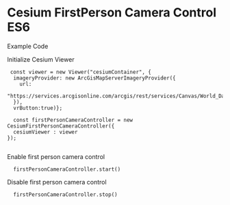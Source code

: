 # Cesium FirstPerson Camera Control ES6

Example Code

Initialize Cesium Viewer
```import CesiumFirstPersonCameraController from "./firstPersonCameraEs6"
 const viewer = new Viewer("cesiumContainer", {
  imageryProvider: new ArcGisMapServerImageryProvider({
    url:
      "https://services.arcgisonline.com/arcgis/rest/services/Canvas/World_Dark_Gray_Base/MapServer",
  }),
  vrButton:true)};
  
  const firstPersonCameraController = new CesiumFirstPersonCameraController({
  cesiumViewer : viewer
});


```
Enable first person camera control
```
  firstPersonCameraController.start()
```
Disable first person camera control
```
  firstPersonCameraController.stop()
```




